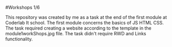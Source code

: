 #Workshops 1/6

This repository was created by me as a task at the end of the first module at Coderlab It school.
The first module concerns the basics of JS HTML CSS.
The task required creating a website according to the template in the module1workShops.jpg file.
The task didn't require RWD and Links functionality.
